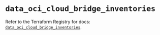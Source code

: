 # `data_oci_cloud_bridge_inventories`

Refer to the Terraform Registry for docs: [`data_oci_cloud_bridge_inventories`](https://registry.terraform.io/providers/oracle/oci/6.18.0/docs/data-sources/cloud_bridge_inventories).
